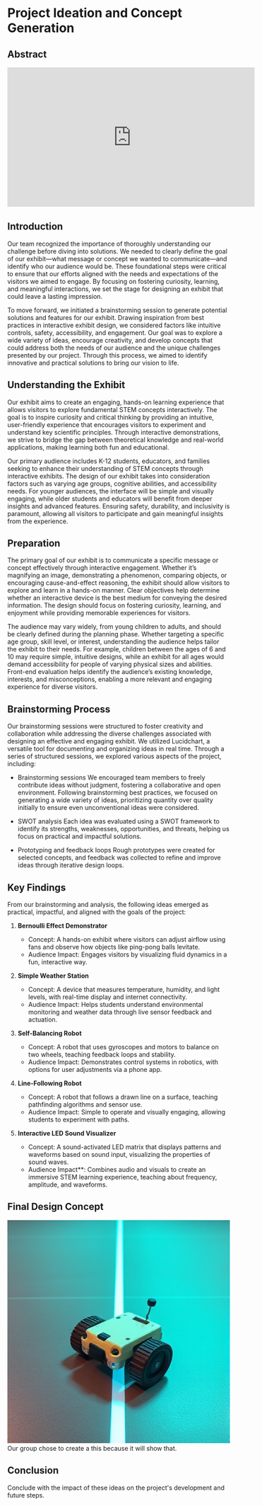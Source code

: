 # **Project Ideation and Concept Generation**

## **Abstract**
<iframe width="560" height="315" src="https://www.youtube.com/embed/dQw4w9WgXcQ?si=4idBWLHa1T7gQbJk" title="YouTube video player" frameborder="0" allow="accelerometer; autoplay; clipboard-write; encrypted-media; gyroscope; picture-in-picture; web-share" referrerpolicy="strict-origin-when-cross-origin" allowfullscreen></iframe>

## **Introduction**
Our team recognized the importance of thoroughly understanding our challenge before diving into solutions. We needed to clearly define the goal of our exhibit—what message or concept we wanted to communicate—and identify who our audience would be. These foundational steps were critical to ensure that our efforts aligned with the needs and expectations of the visitors we aimed to engage. By focusing on fostering curiosity, learning, and meaningful interactions, we set the stage for designing an exhibit that could leave a lasting impression.

To move forward, we initiated a brainstorming session to generate potential solutions and features for our exhibit. Drawing inspiration from best practices in interactive exhibit design, we considered factors like intuitive controls, safety, accessibility, and engagement. Our goal was to explore a wide variety of ideas, encourage creativity, and develop concepts that could address both the needs of our audience and the unique challenges presented by our project. Through this process, we aimed to identify innovative and practical solutions to bring our vision to life.

## **Understanding the Exhibit**

Our exhibit aims to create an engaging, hands-on learning experience that allows visitors to explore fundamental STEM concepts interactively. The goal is to inspire curiosity and critical thinking by providing an intuitive, user-friendly experience that encourages visitors to experiment and understand key scientific principles. Through interactive demonstrations, we strive to bridge the gap between theoretical knowledge and real-world applications, making learning both fun and educational.

Our primary audience includes K-12 students, educators, and families seeking to enhance their understanding of STEM concepts through interactive exhibits. The design of our exhibit takes into consideration factors such as varying age groups, cognitive abilities, and accessibility needs. For younger audiences, the interface will be simple and visually engaging, while older students and educators will benefit from deeper insights and advanced features. Ensuring safety, durability, and inclusivity is paramount, allowing all visitors to participate and gain meaningful insights from the experience.

## **Preparation**
The primary goal of our exhibit is to communicate a specific message or concept effectively through interactive engagement. Whether it’s magnifying an image, demonstrating a phenomenon, comparing objects, or encouraging cause-and-effect reasoning, the exhibit should allow visitors to explore and learn in a hands-on manner. Clear objectives help determine whether an interactive device is the best medium for conveying the desired information. The design should focus on fostering curiosity, learning, and enjoyment while providing memorable experiences for visitors.

The audience may vary widely, from young children to adults, and should be clearly defined during the planning phase. Whether targeting a specific age group, skill level, or interest, understanding the audience helps tailor the exhibit to their needs. For example, children between the ages of 6 and 10 may require simple, intuitive designs, while an exhibit for all ages would demand accessibility for people of varying physical sizes and abilities. Front-end evaluation helps identify the audience’s existing knowledge, interests, and misconceptions, enabling a more relevant and engaging experience for diverse visitors.

## **Brainstorming Process**
Our brainstorming sessions were structured to foster creativity and collaboration while addressing the diverse challenges associated with designing an effective and engaging exhibit. We utilized Lucidchart, a versatile tool for documenting and organizing ideas in real time. Through a series of structured sessions, we explored various aspects of the project, including:

- Brainstorming sessions
  We encouraged team members to freely contribute ideas without judgment, fostering a collaborative and open environment. Following brainstorming best practices, we focused on generating a wide variety of ideas, prioritizing quantity over quality initially to ensure even unconventional ideas were considered.

- SWOT analysis
Each idea was evaluated using a SWOT framework to identify its strengths, weaknesses, opportunities, and threats, helping us focus on practical and impactful solutions.
  
- Prototyping and feedback loops
Rough prototypes were created for selected concepts, and feedback was collected to refine and improve ideas through iterative design loops.

## Key Findings

From our brainstorming and analysis, the following ideas emerged as practical, impactful, and aligned with the goals of the project:

1. **Bernoulli Effect Demonstrator**
   - Concept: A hands-on exhibit where visitors can adjust airflow using fans and observe how objects like ping-pong balls levitate.
   - Audience Impact: Engages visitors by visualizing fluid dynamics in a fun, interactive way.

2. **Simple Weather Station**
   - Concept: A device that measures temperature, humidity, and light levels, with real-time display and internet connectivity.
   - Audience Impact: Helps students understand environmental monitoring and weather data through live sensor feedback and actuation.

3. **Self-Balancing Robot**
   - Concept: A robot that uses gyroscopes and motors to balance on two wheels, teaching feedback loops and stability.
   - Audience Impact: Demonstrates control systems in robotics, with options for user adjustments via a phone app.

4. **Line-Following Robot**
   - Concept: A robot that follows a drawn line on a surface, teaching pathfinding algorithms and sensor use.
   - Audience Impact: Simple to operate and visually engaging, allowing students to experiment with paths.

5. **Interactive LED Sound Visualizer**
   - Concept: A sound-activated LED matrix that displays patterns and waveforms based on sound input, visualizing the properties of sound waves.
   - Audience Impact**: Combines audio and visuals to create an immersive STEM learning experience, teaching about frequency, amplitude, and waveforms.


## **Final Design Concept**
![Concept Image](images/concept.png)
Our group chose to create a this because it will show that.

## **Conclusion**
Conclude with the impact of these ideas on the project's development and future steps.
